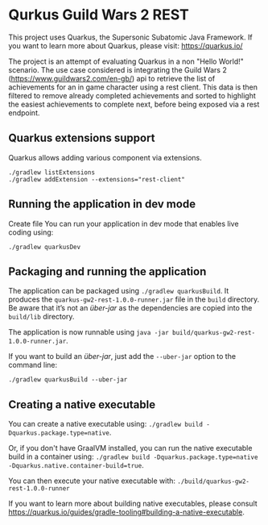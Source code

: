 # Qurkus Guild Wars 2 REST
This project uses Quarkus, the Supersonic Subatomic Java Framework.
If you want to learn more about Quarkus, please visit: https://quarkus.io/

The project is an attempt of evaluating Quarkus in a non "Hello World!" scenario.
The use case considered is integrating the Guild Wars 2 (https://www.guildwars2.com/en-gb/)
api to retrieve the list of achievements for an in game character using a rest client.
This data is then filtered to remove already completed achievements and sorted to highlight
the easiest achievements to complete next, before being exposed via a rest endpoint.

## Quarkus extensions support
Quarkus allows adding various component via extensions.
```
./gradlew listExtensions
./gradlew addExtension --extensions="rest-client"
```

## Running the application in dev mode

Create file 
You can run your application in dev mode that enables live coding using:
```
./gradlew quarkusDev
```

## Packaging and running the application

The application can be packaged using `./gradlew quarkusBuild`.
It produces the `quarkus-gw2-rest-1.0.0-runner.jar` file in the `build` directory.
Be aware that it’s not an _über-jar_ as the dependencies are copied into the `build/lib` directory.

The application is now runnable using `java -jar build/quarkus-gw2-rest-1.0.0-runner.jar`.

If you want to build an _über-jar_, just add the `--uber-jar` option to the command line:
```
./gradlew quarkusBuild --uber-jar
```

## Creating a native executable

You can create a native executable using: `./gradlew build -Dquarkus.package.type=native`.

Or, if you don't have GraalVM installed, you can run the native executable build in a container using: `./gradlew build -Dquarkus.package.type=native -Dquarkus.native.container-build=true`.

You can then execute your native executable with: `./build/quarkus-gw2-rest-1.0.0-runner`

If you want to learn more about building native executables, please consult https://quarkus.io/guides/gradle-tooling#building-a-native-executable.
